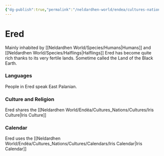 ```yaml
---
{"dg-publish":true,"permalink":"/neldardhen-world/endea/cultures-nations/places/ered/"}
---
```


# Ered
Mainly inhabited by [[Neldardhen World/Species/Humans\|Humans]] and [[Neldardhen World/Species/Halflings\|Halflings]] Ered has become quite rich thanks to its very fertile lands. Sometime called the Land of the Black Earth.

### Languages 
People in Ered speak East Palanian.

### Culture and Religion
Ered shares the [[Neldardhen World/Endëa/Cultures_Nations/Cultures/Iris Culture\|Iris Culture]]

### Calendar
Ered uses the [[Neldardhen World/Endëa/Cultures_Nations/Cultures/Calendars/Iris Calendar\|Iris Calendar]]